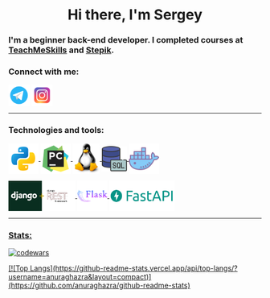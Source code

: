 <h1 align="center">Hi there, I'm Sergey </h1>
<h3 align="left">I'm a beginner back-end developer. I completed courses at <a href="https://teachmeskills.by/">TeachMeSkills</a> and <a href="https://stepik.org/">Stepik</a>.</h3>


### Connect with me:
<p align="left">
<a href="https://t.me/kardashq"><img align="center" src="icons/telegram.png" alt="Telegram" height="42" width="42" /></a>
<a href="https://www.instagram.com/kardashq/"><img align="center" src="icons/instagram.png" alt="instagram" height="42" width="42" /></a>
<a href="https://www.linkedin.com/in/kardashq/"<img align="center" src="icons/linkedin.png" alt="Linkedin" height="42" width="42" /></a>
<a href="mailto:kardashq@yandex.ru"<img align="center" src="icons/Yandex_Mail.png" alt="Mail" height="42" width="42" /></a>
  
---

### Technologies and tools:
<p align="left">
<a href="https://www.python.org/"><img align="center" src="icons/icons8-питон-240.png" alt="python" height="60" width="60" />
<a href="https://www.jetbrains.com/pycharm/"><img align="center" src="icons/icons8-pycharm-240.png" alt="pycharm" height="60" width="60" />
<a href="https://www.linux.org/"><img align="center" src="icons/LINUX-LOGO.png" alt="kardashq" height="60" width="54" />
<img align="center" src="icons/sql1.png" alt="sql" height="50" width="50" />
<a href="https://www.docker.com/"><img align="center" src="icons/docker.png" alt="docker" height="60" width="60" />
<p align="left">
<a href="https://www.django-rest-framework.org/"><img align="center" src="icons/djDRF.png" alt="DRF" height="60" width="133" />
<a href="https://flask.palletsprojects.com/"><img align="center" src="icons/icons8-flask-256.png" alt="flask" height="60" width="60" />  
<a href="https://fastapi.tiangolo.com/"><img align="center" src="icons/fastapi1.png" alt="kardashq" height="60" width="130" />

---
### Stats:

![codewars](https://www.codewars.com/users/Kardashq/badges/small)
<p align="left">
[![Top Langs](https://github-readme-stats.vercel.app/api/top-langs/?username=anuraghazra&layout=compact)](https://github.com/anuraghazra/github-readme-stats)
 

